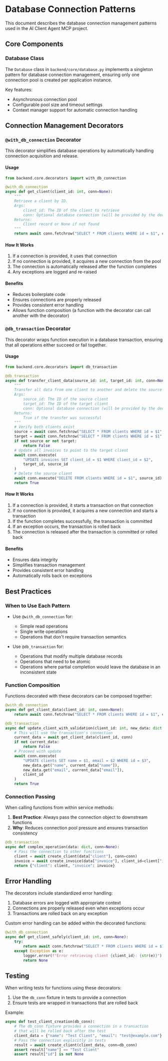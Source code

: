 # Database Connection Patterns

This document describes the database connection management patterns used in the AI Client Agent MCP project.

## Core Components

### Database Class

The `Database` class in `backend/core/database.py` implements a singleton pattern for database connection management, ensuring only one connection pool is created per application instance.

Key features:
- Asynchronous connection pool
- Configurable pool size and timeout settings
- Context manager support for automatic connection handling

## Connection Management Decorators

### `@with_db_connection` Decorator

This decorator simplifies database operations by automatically handling connection acquisition and release.

#### Usage

```python
from backend.core.decorators import with_db_connection

@with_db_connection
async def get_client(client_id: int, conn=None):
    """
    Retrieve a client by ID.
    Args:
        client_id: The ID of the client to retrieve
        conn: Optional database connection (will be provided by the decorator if None)
    Returns:
        Client record or None if not found
    """
    return await conn.fetchrow("SELECT * FROM clients WHERE id = $1", client_id)
```

#### How It Works

1. If a connection is provided, it uses that connection
2. If no connection is provided, it acquires a new connection from the pool
3. The connection is automatically released after the function completes
4. Any exceptions are logged and re-raised

#### Benefits

- Reduces boilerplate code
- Ensures connections are properly released
- Provides consistent error handling
- Allows function composition (a function with the decorator can call another with the decorator)

### `@db_transaction` Decorator

This decorator wraps function execution in a database transaction, ensuring that all operations either succeed or fail together.

#### Usage

```python
from backend.core.decorators import db_transaction

@db_transaction
async def transfer_client_data(source_id: int, target_id: int, conn=None):
    """
    Transfer all data from one client to another and delete the source client.
    Args:
        source_id: The ID of the source client
        target_id: The ID of the target client
        conn: Optional database connection (will be provided by the decorator if None)
    Returns:
        True if the transfer was successful
    """
    # Verify both clients exist
    source = await conn.fetchrow("SELECT * FROM clients WHERE id = $1", source_id)
    target = await conn.fetchrow("SELECT * FROM clients WHERE id = $1", target_id)
    if not source or not target:
        return False
    # Update all invoices to point to the target client
    await conn.execute(
        "UPDATE invoices SET client_id = $1 WHERE client_id = $2", 
        target_id, source_id
    )
    # Delete the source client
    await conn.execute("DELETE FROM clients WHERE id = $1", source_id)
    return True
```

#### How It Works

1. If a connection is provided, it starts a transaction on that connection
2. If no connection is provided, it acquires a new connection and starts a transaction
3. If the function completes successfully, the transaction is committed
4. If an exception occurs, the transaction is rolled back
5. The connection is released after the transaction is committed or rolled back

#### Benefits

- Ensures data integrity
- Simplifies transaction management
- Provides consistent error handling
- Automatically rolls back on exceptions

## Best Practices

### When to Use Each Pattern

- Use `@with_db_connection` for:
  - Simple read operations
  - Single write operations
  - Operations that don't require transaction semantics

- Use `@db_transaction` for:
  - Operations that modify multiple database records
  - Operations that need to be atomic
  - Operations where partial completion would leave the database in an inconsistent state

### Function Composition

Functions decorated with these decorators can be composed together:

```python
@with_db_connection
async def get_client_data(client_id: int, conn=None):
    return await conn.fetchrow("SELECT * FROM clients WHERE id = $1", client_id)

@db_transaction
async def update_client_with_validation(client_id: int, new_data: dict, conn=None):
    # This will use the transaction's connection
    current_data = await get_client_data(client_id, conn)
    if not current_data:
        return False
    # Proceed with update
    await conn.execute(
        "UPDATE clients SET name = $1, email = $2 WHERE id = $3",
        new_data.get("name", current_data["name"]),
        new_data.get("email", current_data["email"]),
        client_id
    )
    return True
```

### Connection Passing

When calling functions from within service methods:

1. **Best Practice**: Always pass the connection object to downstream functions
2. **Why**: Reduces connection pool pressure and ensures transaction consistency

```python
@db_transaction
async def complex_operation(data: dict, conn=None):
    # Pass the connection to other functions
    client = await create_client(data["client"], conn=conn)
    invoice = await create_invoice(data["invoice"], client_id=client["id"], conn=conn)
    return {"client": client, "invoice": invoice}
```

## Error Handling

The decorators include standardized error handling:

1. Database errors are logged with appropriate context
2. Connections are properly released even when exceptions occur
3. Transactions are rolled back on any exception

Custom error handling can be added within the decorated functions:

```python
@with_db_connection
async def get_client_safely(client_id: int, conn=None):
    try:
        return await conn.fetchrow("SELECT * FROM clients WHERE id = $1", client_id)
    except Exception as e:
        logger.error(f"Error retrieving client {client_id}: {str(e)}")
        return None
```

## Testing

When writing tests for functions using these decorators:

1. Use the `db_conn` fixture in tests to provide a connection
2. Ensure tests are wrapped in transactions that are rolled back

Example:

```python
async def test_client_creation(db_conn):
    # The db_conn fixture provides a connection in a transaction
    # that will be rolled back after the test
    client_data = {"name": "Test Client", "email": "test@example.com"}
    # Pass the connection explicitly in tests
    result = await create_client(client_data, conn=db_conn)
    assert result["name"] == "Test Client"
    assert result["id"] is not None
``` 